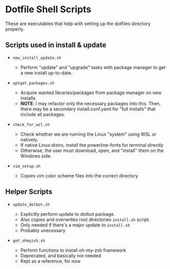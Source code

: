 # Dotfile Shell Scripts

These are executables that help with setting up the dotfiles directory properly.


## Scripts used in install & update

- `new_install_update.sh`
    - Perform "update" and "upgrade" tasks with package manager to get a new install up-to-date.

- `aptget_packages.sh`
    - Acquire wanted libraries/packages from package manager on new installs.
    - __NOTE__: I may refactor only the necessary packages into this. Then, there may be a secondary
install.conf.yaml for "full installs" that include all packages.

- `check_for_wsl.sh`
    - Check whether we are running the Linux "system" using WSL or natively. 
    - If native Linux distro, install the powerline-fonts for terminal directly
    - Otherwise, the user must download, open, and "install" them on the Windows side.

- `vim_setup.sh`
    - Copies vim color scheme files into the correct directory

## Helper Scripts

- `update_dotbot.sh`
    - Explicitly perform update to dotbot package. 
    - Also copies and overwrites root directories `install.sh` script.
    - Only needed if there's a major update to `install.sh`
    - Probably unecessary

- `get_ohmyzsh.sh`
    - Perform functions to install oh-my-zsh framework
    - Deprecated, and basically not needed
    - Kept as a reference, for now
